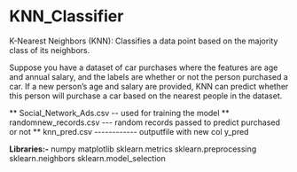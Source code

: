# KNN_Classifier
K-Nearest Neighbors (KNN): Classifies a data point based on the majority class of its neighbors.

Suppose you have a dataset of car purchases where the features are age and annual salary, and the labels are whether or not the person purchased a car. If a new person’s age and salary are provided, KNN can predict whether this person will purchase a car based on the nearest people in the dataset.

** Social_Network_Ads.csv -- used for training the model
** randomnew_records.csv --- random records passed to predict purchased or not
** knn_pred.csv ------------ outputfile with new col y_pred

**Libraries:-**
numpy
matplotlib
sklearn.metrics
sklearn.preprocessing
sklearn.neighbors
sklearn.model_selection
